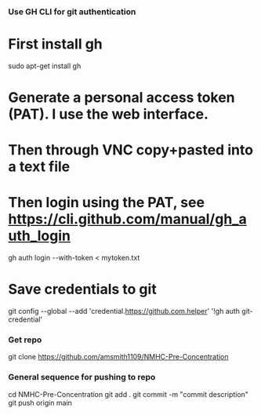 ### Use GH CLI for git authentication ###
# First install gh
sudo apt-get install gh

# Generate a personal access token (PAT). I use the web interface.
# Then through VNC copy+pasted into a text file
# Then login using the PAT, see https://cli.github.com/manual/gh_auth_login
gh auth login --with-token < mytoken.txt

# Save credentials to git
git config --global --add 'credential.https://github.com.helper' '!gh auth git-credential'

### Get repo ###
git clone https://github.com/amsmith1109/NMHC-Pre-Concentration

### General sequence for pushing to repo ###
cd NMHC-Pre-Concentration
git add .
git commit -m "commit description"
git push origin main

